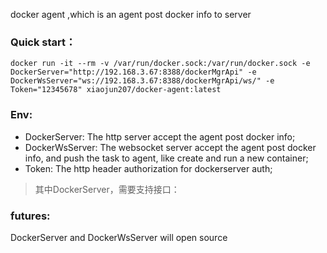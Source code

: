 docker agent ,which is an agent post docker info to server

### Quick start：
```
docker run -it --rm -v /var/run/docker.sock:/var/run/docker.sock -e DockerServer="http://192.168.3.67:8388/dockerMgrApi" -e DockerWsServer="ws://192.168.3.67:8388/dockerMgrApi/ws/" -e Token="12345678" xiaojun207/docker-agent:latest
```

### Env:
- DockerServer: The http server accept the agent post docker info;
- DockerWsServer: The websocket server accept the agent post docker info, and push the task to agent, like create and run a new container;
- Token: The http header authorization for dockerserver auth;

> 其中DockerServer，需要支持接口：
> 


### futures:
DockerServer and DockerWsServer will open source
